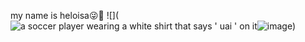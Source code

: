 my name is heloisa😜🤪
![](<img src="https://media1.tenor.com/m/fXfaqPLEnWIAAAAd/escorregando-yuri-alberto.gif" alt="a soccer player wearing a white shirt that says &#39; uai &#39; on it"/>![image](https://github.com/user-attachments/assets/bfebea1d-d9bc-4ca6-8d0b-8ba37a8f9cdf))
